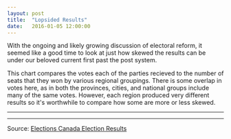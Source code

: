 ```yaml
---
layout: post
title:  "Lopsided Results"
date:   2016-01-05 12:00:00
---
```


With the ongoing and likely growing discussion of electoral reform, it seemed like a good time to look at just how skewed the results can be under our beloved current first past the post system.

This chart compares the votes each of the parties recieved to the number of seats that they won by various regional groupings. There is some overlap in votes here, as in both the provinces, cities, and national groups include many of the same votes. However, each region produced very different results so it's worthwhile to compare how some are more or less skewed.

* * *

<div id="lopChart"></div>
<div id="lopToolTip" class="hidden">
	<p id="tipTitle"><span id="party"></span></p>
	<p id="tipSubTitle"><span id="region"></span></p>
	<p class="tipInfo">Percent of Votes Received: <span id="votes"></span></p>
	<p class="tipInfo">Percent of Seats Won: <span id="seatsP"></span></p>
	<p class="tipInfo">Total Seats Won: <span id="seats"></span></p>
</div>

* * *

Source: [Elections Canada Election Results](http://enr.elections.ca/National.aspx)


<style type="text/css">
	#lopChart .legend, 
	#lopChart .legendSeats {
		font-size: 10px;
	}

	.legendSeats text {
		alignment-baseline: middle;
		font-family: "Helvetica Neue", Helvetica, Arial !important;
		font-weight: bold;
		opacity: 0.7;
		text-anchor: middle;
	}

	#lopChart .legendLabel {
		font-size: 10px;
		font-weight: bold;
	}

	#lopChart g.point:hover circle {
		stroke: black;
		stroke-width: 1px;
	}

	#lopChart g.point circle {
		
	}

	#lopChart g.point text {
		cursor: pointer;
		font-family: "Helvetica Neue", Helvetica, Arial !important;
		font-weight: bold;
		opacity: 0.7;
		text-anchor: middle;
	}

	#lopChart g.point:hover rect {
		fill: orange;
	}

	#lopChart g.point:hover text {
		opacity: 1;
	}

	/* Axes */
	#lopChart .axis path,
	#lopChart .axis line {
		fill: none;
		stroke: black;
		shape-rendering: crispEdges;
	}

	#lopChart .axis text {
		font-size: 11px;
	}

	#lopChart .y.axis path,
	#lopChart .x.axis path {
		opacity: 0;
	}

	/* Proportional votes = seats line */
	#lopChart .labelText {
		font-weight: 600;
	}

	#lopChart .explainer {
		color: #808080;
		font-weight: lighter;
		font-size: 24px;
		font-style: italic;
	}

	#lopChart .propLine {
		stroke: #CCCCCC;
		stroke-width: 3px;
		-moz-transition: all 0.3s;
	    -o-transition: all 0.3s;
	    -webkit-transition: all 0.3s;
	    transition: all 0.3s;
	}

	#lopChart .propLine:hover {
		stroke: #F0F0F0;
	}

	/* Tooltip */
	.hidden {
	  display: none;
	}

	#lopToolTip {
	  border: 1px solid black;
	  border-radius: 5px;
	  background-color: white;
	  box-shadow: 2px 2px 2px 3px rgba(0, 0, 0, 0.05);
	  position: absolute;
	  width: 180px;
	  height: auto;
	  padding: 10px;
	  pointer-events: none;
	}

	#lopToolTip #tipTitle {
	  font-size: 28px;
	  font-style: italic;
	  line-height: 20px;
	  margin-bottom: 4px !important;
	}

	#lopToolTip #tipSubTitle {
		line-height: 14px;
	  font-size: 16px;
	  font-weight: bold;
	  margin-bottom: 10px !important;
	}

	#lopToolTip .tipInfo {
	  font-size: 12px;
	  margin: 0;
	}

	.hidden {
	  display: none;
	}

</style>

<script src="http://d3js.org/d3.v3.min.js"></script>

<script type="text/javascript">
var coordinates = [0, 0];

var body = d3.select("body")
	.on("mousemove", function() {
		coordinates = d3.mouse(this);
	})
	.on("mousedown", function() {
		coordinates = d3.mouse(this);
	});

lopsidedResults();

function lopsidedResults() {

	var padding = {top: 20, right: 10, bottom: 20, left: 40},
		w = 740 - padding.left - padding.right,
		h = 800 - padding.top - padding.bottom;

	var percentFormat = d3.format("%");


	var widthScale = d3.scale.linear()
						.range([ 0, w ]);
	var heightScale = d3.scale.linear()
						.range([ h, 0 ]);

	var rScale = d3.scale.linear()
             			.range([2, 15]);

	var parties = d3.scale.ordinal()
						.domain(["Bloc Québécois", "Conservative", "Green", "Liberal", "NDP", "No Affiliation", "Independent"])
						.range([ "#0298d4", "#1340BF", "#3d9c34", "#BF3513", "#f37122", "#808080", "#CCCCCC"]);

	var xAxis = d3.svg.axis()
					.scale(widthScale)
					.orient("bottom")
					.tickFormat(percentFormat);

	var yAxis = d3.svg.axis()
					.scale(heightScale)
					.orient("left")
					.tickFormat(percentFormat);

	var svg = d3.select("#lopChart")
		.append("svg")
			.attr("width", w + padding.left + padding.right)
			.attr("height", h + padding.top + padding.bottom)
		.append("g")
			.attr("transform", "translate(" + padding.left + "," + padding.top + ")");

	d3.csv("{{ site.baseurl }}/data/2016/01/election_results.csv", type, function(data) {

		data.sort(function(a, b) {
			return d3.ascending(a["% of Votes"], b["% of Votes"]);
		});

		var maxVotes = d3.max(data, function(d) {
			return d["% of Votes"];
		});
		var maxSeats = d3.max(data, function(d) {
			return d["% of Seats"];
		});
		var minMax = (maxVotes > maxSeats) ? maxSeats : maxVotes;

		widthScale.domain([ 0, d3.max(data, function(d) {
			return d["% of Votes"];
		}) ]);
		heightScale.domain([ 0, d3.max(data, function(d) {
			return d["% of Seats"];
		}) ]);
		rScale.domain([0, d3.max(data, function(d) { return d.Seats; })]);

		// Create clipping paths
		var clipTop = svg.append("clipPath")
			.attr("id", "clipTop")
			.append("path")
			.attr("d", function(d) {
				var str;
				str = "M " + widthScale(0) + " " + heightScale(0);
				str += " L " + widthScale(0) + " " + heightScale(minMax);
				str += " L " + widthScale(minMax) + " " + heightScale(minMax);
				str += " Z ";
				return str;
			});
		var clipBottom = svg.append("clipPath")
			.attr("id", "clipBottom")
			.append("path")
			.attr("d", function(d) {
				var str;
				str = "M " + widthScale(0) + " " + heightScale(0);
				str += " L " + widthScale(minMax) + " " + heightScale(0);
				str += " L " + widthScale(minMax) + " " + heightScale(minMax);
				str += " Z ";
				return str;
			});

		// Draw line where % votes = % seats
		var proportional = svg.append("line")
			.attr("x1", widthScale(0))
			.attr("y1", heightScale(0))
			.attr("x2", widthScale(minMax))
			.attr("y2", heightScale(minMax))
			.attr("class", "propLine")
			.on("mouseover", function(d) {
				explainerTop.transition()
					.duration(500)
					.attr("y", heightScale(0.6));
				explainerBottom.transition()
					.duration(500)
					.attr("y", heightScale(0.05));
			})
			.on("mouseout", function(d) {
				explainerTop.transition()
					.duration(500)
					.attr("y", heightScale(0));
				explainerBottom.transition()
					.duration(500)
					.attr("y", heightScale(0.7));
			});

		var explainerTop = svg.append("text")
			.attr("x", widthScale(0.04))
			.attr("y", heightScale(0))
			.attr("clip-path", "url(#clipTop)")
			.attr("class", "explainer")
			.style("text-anchor", "start")
			.text("Won proportionally more seats than votes received");

		var explainerBottom = svg.append("text")
			.attr("x", widthScale(maxVotes))
			.attr("y", heightScale(0.7))
			.attr("clip-path", "url(#clipBottom)")
			.attr("class", "explainer")
			.style("text-anchor", "end")
			.text("Won proportionally fewer seats than votes received");

		var groups = svg.selectAll("g")
						.data(data)
						.enter()
						.append("g")
						.attr("class", "point");

		var dataText = groups.append("text")
			.attr("x", function(d) {
				return widthScale(d["% of Votes"]);
			})
			.attr("y", function(d) {
				return heightScale(d["% of Votes"]);
			})
			.attr("color", "#000")
			.attr("class", "dataText")
			.attr("font-size", function(d) {
				return (6 + (d.Seats / 2));
			})
			.text(function(d) {
				return d.Party.substr(0, 1);
			})
			.on("mouseover", function(d) {
				
				var xPos = coordinates[0] + 15;
				if (widthScale(d["% of Votes"]) > w / 2) {
					xPos = coordinates[0] - 205;
				}
				var yPos = coordinates[1];
				d3.select("#lopToolTip")
					.style("left", xPos + "px")
					.style("top", yPos + "px");
					
				d3.select("#lopToolTip")
					.select("#party").text(d.Party);
				d3.select("#lopToolTip")
					.select("#region").text(d.Region);
				d3.select("#lopToolTip")
					.select("#votes").text(percentFormat(d["% of Votes"]));
				d3.select("#lopToolTip")
					.select("#seatsP").text(percentFormat(d["% of Seats"]));
				d3.select("#lopToolTip")
					.select("#seats").text(d.Seats);

				d3.select("#lopToolTip").classed("hidden", false);
			})
			.on("mouseout", function(d) {
				d3.select("#lopToolTip").classed("hidden", true);	
			});

		dataText.transition()
			.delay(function(d, i) {
				return Math.pow(i, 1.5);
			})
			.duration(1000)
			.attr("y", function(d) {
				return heightScale(d["% of Seats"]);
			});

		// Legend for total seats won (circle area)
		svg.append("text")
			.attr("x", 110)
			.attr("y", 0)
			.attr("class", "legendLabel")
			.text("Total Seats Won");

		var sampleSeats = [0, 10, 25, 75, 150];

		var legendSeats = svg.selectAll(".legendSeats")
			.data(sampleSeats)
			.enter()
			.append("g")
			.attr("class", "legendSeats")
			.attr("transform", function(d, i) { 
				return "translate(30," + (15 + (i * 30)) + ")"; 
			});

		legendSeats.append("text")
			.attr("x", 140)
			.attr("y", 5)
			.text("C")
			.style("text-anchor", "middle")
			.attr("font-size", function(d) {
				return (6 + (d / 2));
			})
			.attr("fill", "grey");

		legendSeats.append("text")
			.attr("x", 100)
			.attr("y", 5)
			.style("text-anchor", "end")
			.text(function(d) { return d; });

		// Axes
		svg.append("g")
			.attr("class", "x axis")
				.attr("transform", "translate( 0," + h + ")")
				.call(xAxis)
			.append("text")
				.attr("class", "labelText")
				.attr("x", w)
				.attr("dy", "-.4em")
				.style("text-anchor", "end")
			    .text("% of Votes Received");

		svg.append("g")
			.attr("class", "y axis")
				.call(yAxis)
			.append("text")
				.attr("class", "labelText")
			    .attr("transform", "rotate(-90)")
			    .attr("y", 6)
			    .attr("dy", ".71em")
			    .style("text-anchor", "end")
			    .text("% of Seats Won");
	});

function type(d) {
	d["% of Seats"] = +d["% of Seats"] / 100;
	d["% of Votes"] = +d["% of Votes"] / 100;

	return d;
}

}


</script>


